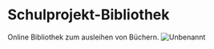 # Schulprojekt-Bibliothek
Online Bibliothek zum ausleihen von Büchern.
![Unbenannt](https://github.com/SeannPr/Schulprojekt-Bibliothek/assets/111420945/db40ca8a-a825-4d48-b635-e4efc528828e)


